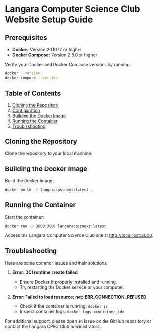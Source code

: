 # Langara Computer Science Club Website Setup Guide

## Prerequisites

- **Docker:** Version 20.10.17 or higher
- **Docker Compose:** Version 2.5.0 or higher

Verify your Docker and Docker Compose versions by running:

```bash
docker --version
docker-compose --version
```

## Table of Contents

1. [Cloning the Repository](#cloning-the-repository)
2. [Configuration](#configuration)
3. [Building the Docker Image](#building-the-docker-image)
4. [Running the Container](#running-the-container)
5. [Troubleshooting](#troubleshooting)

## Cloning the Repository

Clone the repository to your local machine:


## Building the Docker Image

Build the Docker image:

```bash
docker build -t langaracpscnext:latest .
```

## Running the Container

Start the container:

```bash
docker run -p 3000:3000 langaracpscnext:latest
```

Access the Langara Computer Science Club site at [http://localhost:3000](http://localhost:3000).

## Troubleshooting

Here are some common issues and their solutions:

1. **Error: OCI runtime create failed**
   - Ensure Docker is properly installed and running.
   - Try restarting the Docker service or your computer.

2. **Error: Failed to load resource: net::ERR_CONNECTION_REFUSED**
   - Check if the container is running: `docker ps`
   - Inspect container logs: `docker logs <container_id>`


For additional support, please open an issue on the GitHub repository or contact the Langara CPSC Club administrators.
